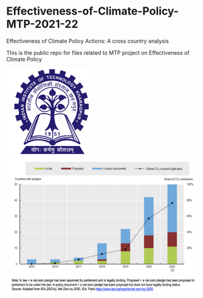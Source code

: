 # Effectiveness-of-Climate-Policy-MTP-2021-22
Effectiveness of Climate Policy Actions: A cross country analysis

This is the public repo for files related to MTP project on Effectiveness of Climate Policy

![alt text](https://github.com/yashminimal/Effectiveness-of-Climate-Policy-MTP-2021-22/blob/main/iit-kgp.png?raw=true)
![alt text](https://github.com/yashminimal/Effectiveness-of-Climate-Policy-MTP-2021-22/blob/main/global-pledges-countries.png?raw=true)
